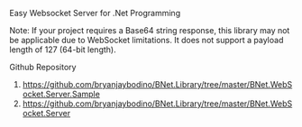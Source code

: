 Easy Websocket Server for .Net Programming

Note:
If your project requires a Base64 string response, this library may not be applicable due to WebSocket limitations. It does not support a payload length of 127 (64-bit length).


Github Repository

1. https://github.com/bryanjaybodino/BNet.Library/tree/master/BNet.WebSocket.Server.Sample
2. https://github.com/bryanjaybodino/BNet.Library/tree/master/BNet.WebSocket.Server
